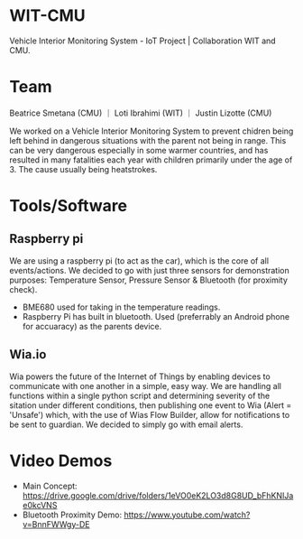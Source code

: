 # WIT-CMU
Vehicle Interior Monitoring System - IoT Project | Collaboration WIT and CMU. 

# Team
Beatrice Smetana (CMU) ｜ Loti Ibrahimi (WIT) ｜ Justin Lizotte (CMU)

We worked on a Vehicle Interior Monitoring System to prevent chidren being left behind in dangerous situations with the parent not being in range. This can be very dangerous especially in some warmer countries, and has resulted in many fatalities each year with children primarily under the age of 3. The cause usually being heatstrokes.

# Tools/Software
## Raspberry pi
We are using a raspberry pi (to act as the car), which is the core of all events/actions. We decided to go with just three sensors for demonstration purposes: Temperature Sensor, Pressure Sensor & Bluetooth (for proximity check). 

- BME680 used for taking in the temperature readings. 
- Raspberry Pi has built in bluetooth. Used (preferrably an Android phone for accuaracy) as the parents device.

## Wia.io
Wia powers the future of the Internet of Things by enabling devices to communicate with one another in a simple, easy way. We are handling all functions within a single python script and determining severity of the sitation under different conditions, then publishing one event to Wia (Alert = 'Unsafe') which, with the use of Wias Flow Builder, allow for notifications to be sent to guardian. We decided to simply go with email alerts. 

# Video Demos
- Main Concept: https://drive.google.com/drive/folders/1eVO0eK2LO3d8G8UD_bFhKNIJae0kcVNS
- Bluetooth Proximity Demo: https://www.youtube.com/watch?v=BnnFWWgy-DE

